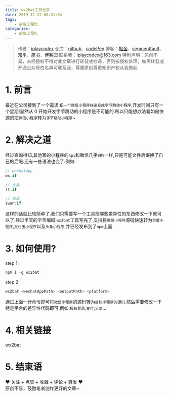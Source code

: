 ```yaml
---
title: wx2bat工具分享
date: 2019-12-22 08:31:04
tags:
    - 前端工程化
categories:
    - 前端工程化
---
```


> 作者：[iplaycodex](http://iplaycodex.com)
> 仓库：[github](https://github.com/iplaycodex)、[codePen](https://codepen.io/iplaycodex)
> 博客：[掘金](https://juejin.im/user/3597257774478359)、[segmentfault](https://segmentfault.com/u/iplaycodex)、[知乎](https://www.zhihu.com/people/CallMeAllenLliu)、[简书](https://www.jianshu.com/u/9cd27f169c7e)、[博客园](https://www.cnblogs.com/)
> 联系我：[iplaycodex@163.com](iplaycodex@163.com)
> 特别声明：原创不易，未经授权不得对此文章进行转载或抄袭，否则按侵权处理，如需转载或开通公众号白名单可联系我，尊重原创尊重知识产权从我做起

# 1. 前言

最近在公司接到了一个需求:`把一个微信小程序快速变成字节跳动小程序`,开发时间只有一个星期!显然从 0 开始开发字节跳动的小程序是不可能的.所以只能想办法看如何快速的把`微信小程序`转为`字节跳动小程序`~

# 2. 解决之道

经过查询得知,其他家的小程序的`api`和微信几乎`90%`一样,只是可能文件后缀换了自己的后缀.还有一些语法也变了:例如:

```javascript
// wechatApp
wx:if

// 头条
tt:if

// 百度
swan:if
```

<!--more-->

这样的话就比较简单了,我们只需要写一个工具把哪些差异性的东西修改一下就可以了.经过半天的辛苦编码:`wx2bat`工具写完了,支持将`微信小程序`源码快速转为`百度小程序`,`支付宝小程序`以及`头条小程序`.并已经发布到了`npm`上面

# 3. 如何使用?

step 1:

```javascript
npm i -g wx2bat
```

step 2:

```javascript
wx2bat <wechatAppPath> <outputPath> <platform>
```

通过上面一行命令即可将`微信小程序`的源码转为`目标小程序的源码`.然后需要修改一下特定平台的差异性代码即可.例如:`授权登录`,`支付`,`分享`...

# 4. 相关链接

[wx2bat](https://www.npmjs.com/package/wx2bat)

# 5. 结束语

❤️ 关注 + 点赞 + 收藏 + 评论 + 转发 ❤️ <br/>原创不易，鼓励笔者创作更好的文章~
